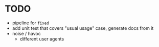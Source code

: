 # TODO

- pipeline for `fixed`
- add unit test that covers "usual usage" case, generate docs from it
- noise / havoc
  - different user agents

